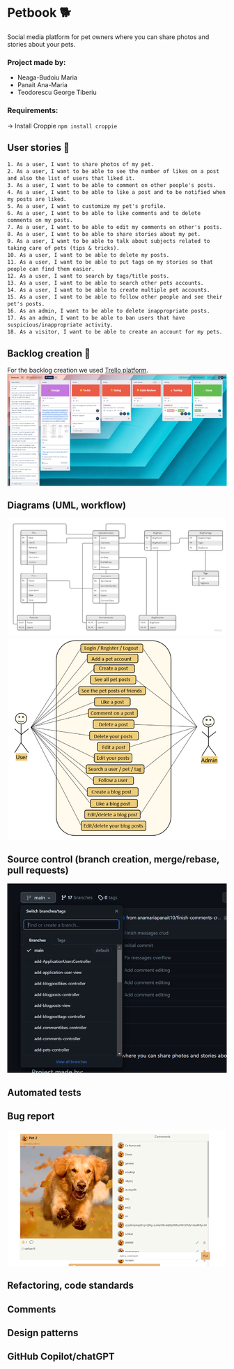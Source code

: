 # Petbook :dog2:
Social media platform for pet owners where you can share photos and stories about your pets.


### Project made by:

- Neaga-Budoiu Maria
- Panait Ana-Maria
- Teodorescu George Tiberiu

### Requirements:
-> Install Croppie
`npm install croppie`


## User stories :raising_hand:
    1. As a user, I want to share photos of my pet.
    2. As a user, I want to be able to see the number of likes on a post and also the list of users that liked it.
    3. As a user, I want to be able to comment on other people's posts.
    4. As a user, I want to be able to like a post and to be notified when my posts are liked.
    5. As a user, I want to customize my pet's profile.
    6. As a user, I want to be able to like comments and to delete comments on my posts.
    7. As a user, I want to be able to edit my comments on other's posts.
    8. As a user, I want to be able to share stories about my pet.
    9. As a user, I want to be able to talk about subjects related to taking care of pets (tips & tricks).
    10. As a user, I want to be able to delete my posts.
    11. As a user, I want to be able to put tags on my stories so that people can find them easier.
    12. As a user, I want to search by tags/title posts.
    13. As a user, I want to be able to search other pets accounts.
    14. As a user, I want to be able to create multiple pet accounts.
    15. As a user, I want to be able to follow other people and see their pet's posts.
    16. As an admin, I want to be able to delete inappropriate posts.
    17. As an admin, I want to be able to ban users that have suspicious/inappropriate activity.
    18. As a visitor, I want to be able to create an account for my pets.

## Backlog creation :page_with_curl:
For the backlog creation we used [Trello platform](https://trello.com/b/4mMTerl6/petbook).
![image](https://github.com/anamariapanait10/Petbook/blob/main/Trello.png)

## Diagrams (UML, workflow)

![image](https://github.com/anamariapanait10/Petbook/blob/main/ERD.jpg)
![image](https://github.com/anamariapanait10/Petbook/blob/main/UML.png)

## Source control (branch creation, merge/rebase, pull requests)
![image](https://github.com/anamariapanait10/Petbook/blob/main/Branches.png)

## Automated tests

## Bug report
![image](https://github.com/anamariapanait10/Petbook/blob/main/BugReport1.png)

## Refactoring, code standards

## Comments

## Design patterns

## GitHub Copilot/chatGPT

